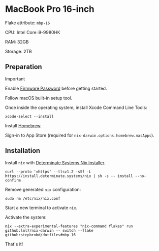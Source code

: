 # MacBook Pro 16-inch

Flake attribute: `mbp-16`

CPU: Intel Core i9-9980HK

RAM: 32GB

Storage: 2TB

## Preparation

> [!Important]
> Enable [Firmware Password](https://support.apple.com/en-us/HT204455) before getting started.

Follow macOS built-in setup tool.

Once inside the operating system, install Xcode Command Line Tools:

```shell
xcode-select --install
```

Install [Homebrew](https://brew.sh).

Sign-in to App Store (required for `nix-darwin.options.homebrew.masApps`).

## Installation

Install `nix` with [Determinate Systems Nix Installer](https://github.com/determinatesystems/nix-installer).

```shell
curl --proto '=https' --tlsv1.2 -sSf -L https://install.determinate.systems/nix | sh -s -- install --no-confirm
```

Remove generated `nix` configuration:

```shell
sudo rm /etc/nix/nix.conf
```

Start a new terminal to activate `nix`.

Activate the system:

```shell
nix --extra-experimental-features "nix-command flakes" run github:lnl7/nix-darwin -- switch --flake github:stepbrobd/dotfiles#mbp-16
```

That's it!

